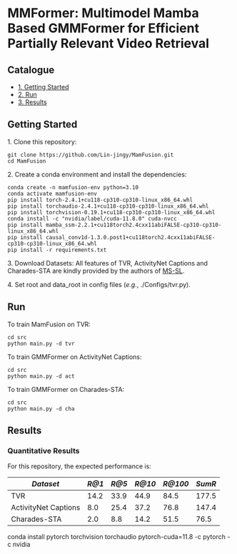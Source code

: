 # MMFormer: Multimodel Mamba Based GMMFormer for Efficient Partially Relevant Video Retrieval


## Catalogue <br> 
* [1. Getting Started](#getting-started)
* [2. Run](#run)
* [3. Results](#results)


## Getting Started

1\. Clone this repository:
```
git clone https://github.com/Lin-jingy/MamFusion.git
cd MamFusion
```

2\. Create a conda environment and install the dependencies:
```
conda create -n mamfusion-env python=3.10
conda activate mamfusion-env
pip install torch-2.4.1+cu118-cp310-cp310-linux_x86_64.whl
pip install torchaudio-2.4.1+cu118-cp310-cp310-linux_x86_64.whl
pip install torchvision-0.19.1+cu118-cp310-cp310-linux_x86_64.whl
conda install -c "nvidia/label/cuda-11.8.0" cuda-nvcc
pip install mamba_ssm-2.2.1+cu118torch2.4cxx11abiFALSE-cp310-cp310-linux_x86_64.whl
pip install causal_conv1d-1.3.0.post1+cu118torch2.4cxx11abiFALSE-cp310-cp310-linux_x86_64.whl
pip install -r requirements.txt
```

3\. Download Datasets: All features of TVR, ActivityNet Captions and Charades-STA are kindly provided by the authors of [MS-SL].


4\. Set root and data_root in config files (*e.g.*, ./Configs/tvr.py).

## Run

To train MamFusion on TVR:
```
cd src
python main.py -d tvr
```

To train GMMFormer on ActivityNet Captions:
```
cd src
python main.py -d act
```

To train GMMFormer on Charades-STA:
```
cd src
python main.py -d cha
```

## Results

### Quantitative Results

For this repository, the expected performance is:

| *Dataset* | *R@1* | *R@5* | *R@10* | *R@100* | *SumR* |
| ---- | ---- | ---- | ---- | ---- | ---- |
| TVR | 14.2 | 33.9 | 44.9 | 84.5 | 177.5 |
| ActivityNet Captions | 8.0 | 25.4 | 37.2 | 76.8 | 147.4 |
| Charades-STA | 2.0 | 8.8 | 14.2 | 51.5 | 76.5 |


[MS-SL]:https://github.com/HuiGuanLab/ms-sl





conda install pytorch torchvision torchaudio pytorch-cuda=11.8 -c pytorch -c nvidia